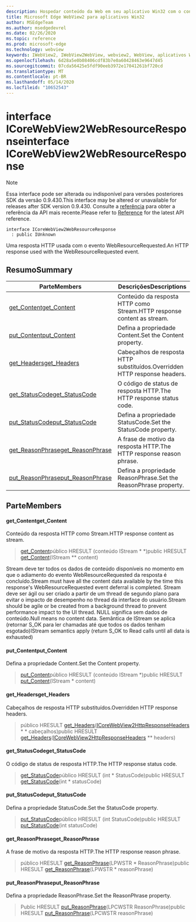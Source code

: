 ```yaml
---
description: Hospedar conteúdo da Web em seu aplicativo Win32 com o controle WebView2 do Microsoft Edge
title: Microsoft Edge WebView2 para aplicativos Win32
author: MSEdgeTeam
ms.author: msedgedevrel
ms.date: 02/26/2020
ms.topic: reference
ms.prod: microsoft-edge
ms.technology: webview
keywords: IWebView2, IWebView2WebView, webview2, WebView, aplicativos Win32, Win32, Edge, ICoreWebView2, ICoreWebView2Host, controle do navegador, HTML Edge
ms.openlocfilehash: 6d28a5e0b08406cdf83b7e0a60428463e9647d45
ms.sourcegitcommit: 07cda56425e5fdf90eeb3972e17041261bf720cd
ms.translationtype: MT
ms.contentlocale: pt-BR
ms.lasthandoff: 05/14/2020
ms.locfileid: "10652543"
---
```

# <span data-ttu-id="3d6b1-104">interface ICoreWebView2WebResourceResponse</span><span class="sxs-lookup"><span data-stu-id="3d6b1-104">interface ICoreWebView2WebResourceResponse</span></span> 

> [!NOTE]
> <span data-ttu-id="3d6b1-105">Essa interface pode ser alterada ou indisponível para versões posteriores SDK da versão 0.9.430.</span><span class="sxs-lookup"><span data-stu-id="3d6b1-105">This interface may be altered or unavailable for releases after SDK version 0.9.430.</span></span> <span data-ttu-id="3d6b1-106">Consulte a [referência](../../../webview2-api-reference.md) para obter a referência da API mais recente.</span><span class="sxs-lookup"><span data-stu-id="3d6b1-106">Please refer to [Reference](../../../webview2-api-reference.md) for the latest API reference.</span></span>

```
interface ICoreWebView2WebResourceResponse
  : public IUnknown
```

<span data-ttu-id="3d6b1-107">Uma resposta HTTP usada com o evento WebResourceRequested.</span><span class="sxs-lookup"><span data-stu-id="3d6b1-107">An HTTP response used with the WebResourceRequested event.</span></span>

## <span data-ttu-id="3d6b1-108">Resumo</span><span class="sxs-lookup"><span data-stu-id="3d6b1-108">Summary</span></span>

 <span data-ttu-id="3d6b1-109">Parte</span><span class="sxs-lookup"><span data-stu-id="3d6b1-109">Members</span></span>                        | <span data-ttu-id="3d6b1-110">Descrições</span><span class="sxs-lookup"><span data-stu-id="3d6b1-110">Descriptions</span></span>
--------------------------------|---------------------------------------------
[<span data-ttu-id="3d6b1-111">get_Content</span><span class="sxs-lookup"><span data-stu-id="3d6b1-111">get_Content</span></span>](#get_content) | <span data-ttu-id="3d6b1-112">Conteúdo da resposta HTTP como Stream.</span><span class="sxs-lookup"><span data-stu-id="3d6b1-112">HTTP response content as stream.</span></span>
[<span data-ttu-id="3d6b1-113">put_Content</span><span class="sxs-lookup"><span data-stu-id="3d6b1-113">put_Content</span></span>](#put_content) | <span data-ttu-id="3d6b1-114">Defina a propriedade Content.</span><span class="sxs-lookup"><span data-stu-id="3d6b1-114">Set the Content property.</span></span>
[<span data-ttu-id="3d6b1-115">get_Headers</span><span class="sxs-lookup"><span data-stu-id="3d6b1-115">get_Headers</span></span>](#get_headers) | <span data-ttu-id="3d6b1-116">Cabeçalhos de resposta HTTP substituídos.</span><span class="sxs-lookup"><span data-stu-id="3d6b1-116">Overridden HTTP response headers.</span></span>
[<span data-ttu-id="3d6b1-117">get_StatusCode</span><span class="sxs-lookup"><span data-stu-id="3d6b1-117">get_StatusCode</span></span>](#get_statuscode) | <span data-ttu-id="3d6b1-118">O código de status de resposta HTTP.</span><span class="sxs-lookup"><span data-stu-id="3d6b1-118">The HTTP response status code.</span></span>
[<span data-ttu-id="3d6b1-119">put_StatusCode</span><span class="sxs-lookup"><span data-stu-id="3d6b1-119">put_StatusCode</span></span>](#put_statuscode) | <span data-ttu-id="3d6b1-120">Defina a propriedade StatusCode.</span><span class="sxs-lookup"><span data-stu-id="3d6b1-120">Set the StatusCode property.</span></span>
[<span data-ttu-id="3d6b1-121">get_ReasonPhrase</span><span class="sxs-lookup"><span data-stu-id="3d6b1-121">get_ReasonPhrase</span></span>](#get_reasonphrase) | <span data-ttu-id="3d6b1-122">A frase de motivo da resposta HTTP.</span><span class="sxs-lookup"><span data-stu-id="3d6b1-122">The HTTP response reason phrase.</span></span>
[<span data-ttu-id="3d6b1-123">put_ReasonPhrase</span><span class="sxs-lookup"><span data-stu-id="3d6b1-123">put_ReasonPhrase</span></span>](#put_reasonphrase) | <span data-ttu-id="3d6b1-124">Defina a propriedade ReasonPhrase.</span><span class="sxs-lookup"><span data-stu-id="3d6b1-124">Set the ReasonPhrase property.</span></span>

## <span data-ttu-id="3d6b1-125">Parte</span><span class="sxs-lookup"><span data-stu-id="3d6b1-125">Members</span></span>

#### <span data-ttu-id="3d6b1-126">get_Content</span><span class="sxs-lookup"><span data-stu-id="3d6b1-126">get_Content</span></span> 

<span data-ttu-id="3d6b1-127">Conteúdo da resposta HTTP como Stream.</span><span class="sxs-lookup"><span data-stu-id="3d6b1-127">HTTP response content as stream.</span></span>

> <span data-ttu-id="3d6b1-128">[get_Content](#get_content)público HRESULT (conteúdo IStream \* \*)</span><span class="sxs-lookup"><span data-stu-id="3d6b1-128">public HRESULT [get_Content](#get_content)(IStream \*\* content)</span></span>

<span data-ttu-id="3d6b1-129">Stream deve ter todos os dados de conteúdo disponíveis no momento em que o adiamento do evento WebResourceRequested da resposta é concluído.</span><span class="sxs-lookup"><span data-stu-id="3d6b1-129">Stream must have all the content data available by the time this response's WebResourceRequested event deferral is completed.</span></span> <span data-ttu-id="3d6b1-130">Stream deve ser ágil ou ser criado a partir de um thread de segundo plano para evitar o impacto de desempenho no thread da interface do usuário.</span><span class="sxs-lookup"><span data-stu-id="3d6b1-130">Stream should be agile or be created from a background thread to prevent performance impact to the UI thread.</span></span> <span data-ttu-id="3d6b1-131">NULL significa sem dados de conteúdo.</span><span class="sxs-lookup"><span data-stu-id="3d6b1-131">Null means no content data.</span></span> <span data-ttu-id="3d6b1-132">Semântica de IStream se aplica (retornar S_OK para ler chamadas até que todos os dados tenham esgotado)</span><span class="sxs-lookup"><span data-stu-id="3d6b1-132">IStream semantics apply (return S_OK to Read calls until all data is exhausted)</span></span>

#### <span data-ttu-id="3d6b1-133">put_Content</span><span class="sxs-lookup"><span data-stu-id="3d6b1-133">put_Content</span></span> 

<span data-ttu-id="3d6b1-134">Defina a propriedade Content.</span><span class="sxs-lookup"><span data-stu-id="3d6b1-134">Set the Content property.</span></span>

> <span data-ttu-id="3d6b1-135">[put_Content](#put_content)público HRESULT (conteúdo IStream \*)</span><span class="sxs-lookup"><span data-stu-id="3d6b1-135">public HRESULT [put_Content](#put_content)(IStream \* content)</span></span>

#### <span data-ttu-id="3d6b1-136">get_Headers</span><span class="sxs-lookup"><span data-stu-id="3d6b1-136">get_Headers</span></span> 

<span data-ttu-id="3d6b1-137">Cabeçalhos de resposta HTTP substituídos.</span><span class="sxs-lookup"><span data-stu-id="3d6b1-137">Overridden HTTP response headers.</span></span>

> <span data-ttu-id="3d6b1-138">público HRESULT [get_Headers](#get_headers)([ICoreWebView2HttpResponseHeaders](ICoreWebView2HttpResponseHeaders.md) \* \* cabeçalhos)</span><span class="sxs-lookup"><span data-stu-id="3d6b1-138">public HRESULT [get_Headers](#get_headers)([ICoreWebView2HttpResponseHeaders](ICoreWebView2HttpResponseHeaders.md) \*\* headers)</span></span>

#### <span data-ttu-id="3d6b1-139">get_StatusCode</span><span class="sxs-lookup"><span data-stu-id="3d6b1-139">get_StatusCode</span></span> 

<span data-ttu-id="3d6b1-140">O código de status de resposta HTTP.</span><span class="sxs-lookup"><span data-stu-id="3d6b1-140">The HTTP response status code.</span></span>

> <span data-ttu-id="3d6b1-141">[get_StatusCode](#get_statuscode)público HRESULT (int \* StatusCode)</span><span class="sxs-lookup"><span data-stu-id="3d6b1-141">public HRESULT [get_StatusCode](#get_statuscode)(int \* statusCode)</span></span>

#### <span data-ttu-id="3d6b1-142">put_StatusCode</span><span class="sxs-lookup"><span data-stu-id="3d6b1-142">put_StatusCode</span></span> 

<span data-ttu-id="3d6b1-143">Defina a propriedade StatusCode.</span><span class="sxs-lookup"><span data-stu-id="3d6b1-143">Set the StatusCode property.</span></span>

> <span data-ttu-id="3d6b1-144">[put_StatusCode](#put_statuscode)público HRESULT (int StatusCode)</span><span class="sxs-lookup"><span data-stu-id="3d6b1-144">public HRESULT [put_StatusCode](#put_statuscode)(int statusCode)</span></span>

#### <span data-ttu-id="3d6b1-145">get_ReasonPhrase</span><span class="sxs-lookup"><span data-stu-id="3d6b1-145">get_ReasonPhrase</span></span> 

<span data-ttu-id="3d6b1-146">A frase de motivo da resposta HTTP.</span><span class="sxs-lookup"><span data-stu-id="3d6b1-146">The HTTP response reason phrase.</span></span>

> <span data-ttu-id="3d6b1-147">público HRESULT [get_ReasonPhrase](#get_reasonphrase)(LPWSTR \* ReasonPhrase)</span><span class="sxs-lookup"><span data-stu-id="3d6b1-147">public HRESULT [get_ReasonPhrase](#get_reasonphrase)(LPWSTR \* reasonPhrase)</span></span>

#### <span data-ttu-id="3d6b1-148">put_ReasonPhrase</span><span class="sxs-lookup"><span data-stu-id="3d6b1-148">put_ReasonPhrase</span></span> 

<span data-ttu-id="3d6b1-149">Defina a propriedade ReasonPhrase.</span><span class="sxs-lookup"><span data-stu-id="3d6b1-149">Set the ReasonPhrase property.</span></span>

> <span data-ttu-id="3d6b1-150">Public HRESULT [put_ReasonPhrase](#put_reasonphrase)(LPCWSTR ReasonPhrase)</span><span class="sxs-lookup"><span data-stu-id="3d6b1-150">public HRESULT [put_ReasonPhrase](#put_reasonphrase)(LPCWSTR reasonPhrase)</span></span>

